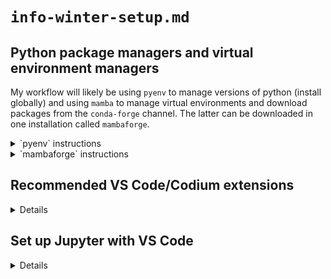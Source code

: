 # `info-winter-setup.md`

## Python package managers and virtual environment managers

My workflow will likely be using `pyenv` to manage versions of python (install globally) and using `mamba` to manage virtual environments and download packages from the `conda-forge` channel. The latter can be downloaded in one installation called `mambaforge`.

<details>
<summary>`pyenv` instructions</summary>

### Use `pyenv` for managing python versions

Go to the [`pyenv` repo](https://github.com/pyenv/pyenv) (macOS or Linux) or the [`pyenv-win` repo](https://github.com/pyenv-win/pyenv-win/) (Windows) and install `pyenv` by following the `README.md`.
I'm ony windows and followed the instructions using `chocolatey` since that seemed to be the least painful way to deal with environmental variables.

### Install Python with `pyenv`

Run

```
pyenv install -l
```

to see a list of available python versions and install the version of your choosing by running

```
pyenv install {version}
```

Then run

```
pyenv global {version}
pyenv rehash
```

to set this version of Python as your global default.

### Setup and test `pyenv` installation with VS Code

Follow the steps in the video below from `9:59` to `12:02`

[🎥 How to Install and Run Multiple Python Versions on Windows 10/11 | pyenv & virtualenv Setup Tutorial](https://www.youtube.com/watch?v=HTx18uyyHw8&t=9m59s)

The issue I ran into was that the VS Codium terminal didn't seem to detect python, i.e.

```
python --version
```

would return an error that `python` wasn't detected in the VS Codium (PowerShell) terminal but was detected in the stand-alone PowerShell terminal opened outside of VS Codium.

However, following the steps the two minute portion of the video allowed me to run a simple hello world script. So `pyenv` may be functioning as intended and preventing global configs of python from conflicting with "local" environments in VS Codium.

### Install and configure anaconda to not conflict with `pyenv`

Install anaconda by downloading the installer from [here](https://www.anaconda.com/products/individual).

Refer to the instructions and links below to see how to use `pyenv` and `anaconda` without conflicts.

[🥞 Installing anaconda with pyenv, unable to configure virtual environment](https://stackoverflow.com/a/58045984)  
stack overflow answer  
[👤 Simba](https://stackoverflow.com/users/5101148/simba)

</details>

<details>
<summary>`mambaforge` instructions</summary>

### General mambaforge installation

Go to the [🐙🐱 miniforge repo](https://github.com/conda-forge/miniforge) and follow the instructions for your operating system to install `mamabaforge`. The installation files are in the [`mambaforge` section](https://github.com/conda-forge/miniforge#mambaforge), but it will make more sense if you at least skim the instructions in the [Install section](https://github.com/conda-forge/miniforge#install).

</details>

## Recommended VS Code/Codium extensions

<details>

### General extensions

- Python (official MS extension for Python support)
- AREPL for python (real-time output)

Source:
[🎥 Setting Up VSCode For Python Programming](https://www.youtube.com/watch?v=W--_EOzdTHk)  
[👤 Traversy Media](https://www.youtube.com/channel/UC29ju8bIPH5as8OGnQzwJyA)

### Code formatting

For each Python project you do in VS Code, run

```
pip install black isort
```

in your terminal. Create a local `settings.json` file and add the following to it:

```
"editor.formatting.provider": "black",
    "python.formatting.blackArgs": [
        "--line-length=119"
    ],
"python.sortImports.args": [
    "--profile=black",
],
"[python]": {
    "editor.codeActionsOnSave": {
        "source.organizeImports": true
    }
}
```

[🎥 Set up Python Black and isort on Visual Studio Code](https://www.youtube.com/watch?v=cG88P-MsdzQ)  
[👤 Very Academy](https://www.youtube.com/channel/UC1mxuk7tuQT2D0qTMgKji3w)

</details>

## Set up Jupyter with VS Code

<details>

Install the official "Jupyter" extension from Microsoft. More details might have to be added about using Jupyter inside VS Code.

</details>
